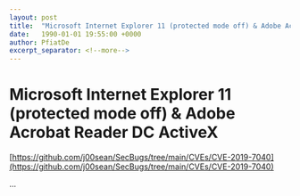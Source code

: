 ```yaml
---
layout: post
title:  "Microsoft Internet Explorer 11 (protected mode off) & Adobe Acrobat Reader DC ActiveX"
date:   1990-01-01 19:55:00 +0000
author: PfiatDe
excerpt_separator: <!--more-->
---
```


# Microsoft Internet Explorer 11 (protected mode off) & Adobe Acrobat Reader DC ActiveX
[https://github.com/j00sean/SecBugs/tree/main/CVEs/CVE-2019-7040](https://github.com/j00sean/SecBugs/tree/main/CVEs/CVE-2019-7040)

...
<!--more-->
